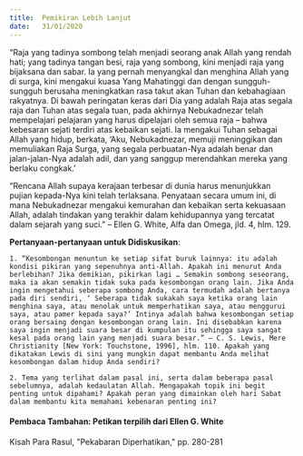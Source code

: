 ```yaml
---
title:  Pemikiran Lebih Lanjut
date:   31/01/2020
---
```


“Raja yang tadinya sombong telah menjadi seorang anak Allah yang rendah hati; yang tadinya tangan besi, raja yang sombong, kini menjadi raja yang bijaksana dan sabar. Ia yang pernah menyangkal dan menghina Allah yang di surga, kini mengakui kuasa Yang Mahatinggi dan dengan sungguh-sungguh berusaha meningkatkan rasa takut akan Tuhan dan kebahagiaan rakyatnya. Di bawah peringatan keras dari Dia yang adalah Raja atas segala raja dan Tuhan atas segala tuan, pada akhirnya Nebukadnezar telah mempelajari pelajaran yang harus dipelajari oleh semua raja – bahwa kebesaran sejati terdiri atas kebaikan sejati. Ia mengakui Tuhan sebagai Allah yang hidup, berkata, ‘Aku, Nebukadnezar, memuji meninggikan dan memuliakan Raja Surga, yang segala perbuatan-Nya adalah benar dan jalan-jalan-Nya adalah adil, dan yang sanggup merendahkan mereka yang berlaku congkak.’

“Rencana Allah supaya kerajaan terbesar di dunia harus menunjukkan pujian kepada-Nya kini telah terlaksana. Penyataan secara umum ini, di mana Nebukadnezar mengakui kemurahan dan kebaikan serta kekuasaan Allah, adalah tindakan yang terakhir dalam kehidupannya yang tercatat dalam sejarah yang suci.” – Ellen G. White, Alfa dan Omega, jld. 4, hlm. 129.

**Pertanyaan-pertanyaan untuk Didiskusikan**:

`1. “Kesombongan menuntun ke setiap sifat buruk lainnya: itu adalah kondisi pikiran yang sepenuhnya anti-Allah. Apakah ini menurut Anda berlebihan? Jika demikian, pikirkan lagi … Semakin sombong seseorang, maka ia akan semakin tidak suka pada kesombongan orang lain. Jika Anda ingin mengetahui seberapa sombong Anda, cara termudah adalah bertanya pada diri sendiri, ‘ Seberapa tidak sukakah saya ketika orang lain menghina saya, atau menolak untuk memperhatikan saya, atau menggurui saya, atau pamer kepada saya?’ Intinya adalah bahwa kesombongan setiap orang bersaing dengan kesombongan orang lain. Ini disebabkan karena saya ingin menjadi suara besar di kumpulan itu sehingga saya sangat kesal pada orang lain yang menjadi suara besar.” – C. S. Lewis, Mere Christianity [New York: Touchstone, 1996], hlm. 110. Apakah yang dikatakan Lewis di sini yang mungkin dapat membantu Anda melihat kesombongan dalam hidup Anda sendiri?`

`2. Tema yang terlihat dalam pasal ini, serta dalam beberapa pasal sebelumnya, adalah kedaulatan Allah. Mengapakah topik ini begit penting untuk dipahami? Apakah peran yang dimainkan oleh hari Sabat dalam membantu kita memahami kebenaran penting ini?`

#### Pembaca Tambahan: Petikan terpilih dari Ellen G. White

Kisah Para Rasul, "Pekabaran Diperhatikan," pp. 280-281